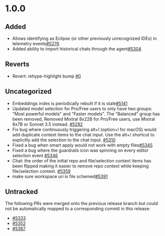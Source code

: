 # 1.0.0


## Added

- Allows identifying as Eclipse (or other previously unrecognized IDEs) in telemetry events[#5276](https://github.com/sourcegraph/cody/pull/5276)
- Added ability to import historical chats through the agent[#5304](https://github.com/sourcegraph/cody/pull/5304)

## Reverts

- Revert: rehype-highlight bump [#0](https://github.com/sourcegraph/cody/pull/5313)

## Uncategorized

- Embeddings index is periodically rebuilt if it is stale[#5141](https://github.com/sourcegraph/cody/pull/5141)
- Updated model selection for Pro/Free users to only have two groups: "Most powerful models" and "Faster models". The "Balanced" group has been removed, Removed Mixtral 8x22B for Pro/Free users, use Mixtral 8x7B or Sonnet 3.5 instead.
[#5292](https://github.com/sourcegraph/cody/pull/5292)
- Fix bug where continuously triggering alt+l (option+l for macOS) would add duplicate context items to the chat input. Use the alt+/ shortcut to explicitly add the selection to the chat input.
[#5310](https://github.com/sourcegraph/cody/pull/5310)
- Fixed a bug when smart apply would not work with empty files[#5345](https://github.com/sourcegraph/cody/pull/5345)
- Fixed a bug where the guardrails icon was spinning on every editor selection event
[#5346](https://github.com/sourcegraph/cody/pull/5346)
- Chat: the order of the initial repo and file/selection context items has been flipped making it easier to remove repo context while keeping file/selection context.
[#5359](https://github.com/sourcegraph/cody/pull/5359)
- make sure workspace uri is file schemed[#5391](https://github.com/sourcegraph/cody/pull/5391)

## Untracked

The following PRs were merged onto the previous release branch but could not be automatically mapped to a corresponding commit in this release:
- [#5333](https://github.com/sourcegraph/cody/pull/5333)
- [#5352](https://github.com/sourcegraph/cody/pull/5352)
- [#5387](https://github.com/sourcegraph/cody/pull/5387)